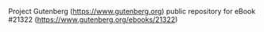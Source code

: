 Project Gutenberg (https://www.gutenberg.org) public repository for eBook #21322 (https://www.gutenberg.org/ebooks/21322)
